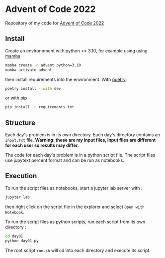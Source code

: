 # Advent of Code 2022

Repository of my code for [Advent of Code 2022](https://adventofcode.com/2022)

## Install

Create an environnment with python >= 3.10, for example using using [mamba](https://mamba.readthedocs.io/en/latest/)

```bash
mamba create -n advent python=3.10
mamba activate advent
```

then install requirements into the environment. With [poetry](https://python-poetry.org/):

```bash
poetry install --with dev
```

or with pip

```bash
pip install -r requirements.txt
```

## Structure

Each day's problem is in its own directory. Each day's directory contains an `input.txt` file.
**Warning: these are my input files, input files are different for each user so results may differ.**

The code for each day's problem is in a python script file. The script files use jupytext percent format and can be run as notebooks.

## Execution

To run the script files as notebooks, start a jupyter lab server with :

```bash
jupyter lab
```

then right click on the script file in the explorer and select `Open with Notebook`.

To run the script files as python scripts, run each script from its own directory :

```bash
cd day01
python day01.py
```

The root script `run.sh` will cd into each directory and execute its script.
